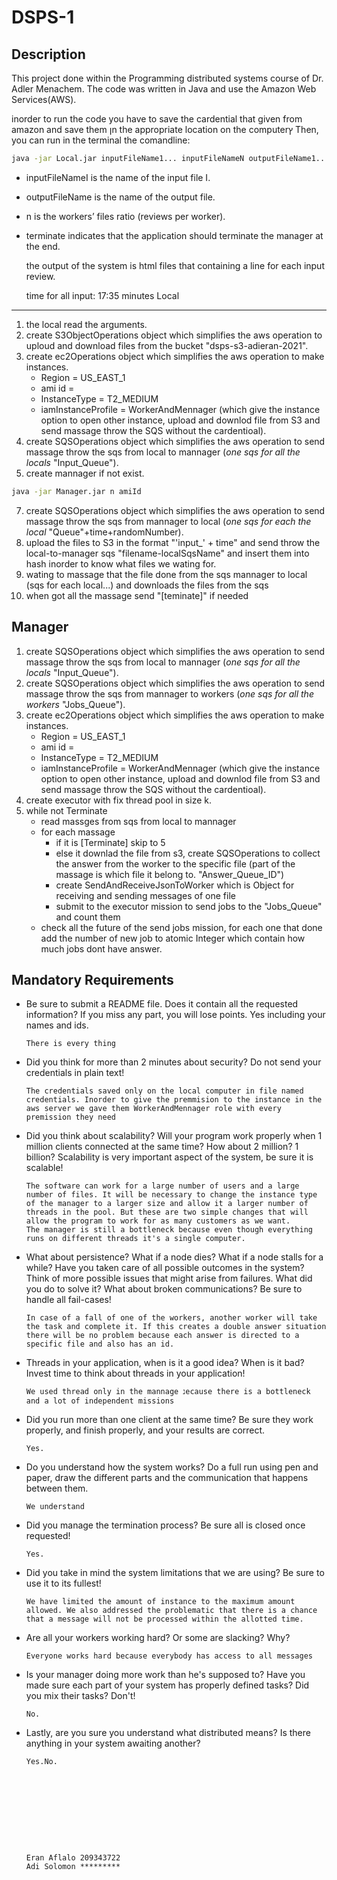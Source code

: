 # DSPS-1
Description
----
This project done within the Programming distributed systems course of Dr. Adler Menachem.
The code was written in Java and use the Amazon Web Services(AWS).

inorder to run the code you have to save the cardential that given from amazon and save them ןn the appropriate location on the computerץ
Then, you can run in the terminal the comandline:
```bash
java -jar Local.jar inputFileName1... inputFileNameN outputFileName1... outputFileNameN n [terminate]
```
* inputFileNameI is the name of the input file I.
* outputFileName is the name of the output file.
* n is the workers’ files ratio (reviews per worker).
* terminate indicates that the application should terminate the manager at the end.

  the output of the system is html files that containing a line for each input review.
  
  time for all input: 17:35 minutes
Local
----
1. the local read the arguments.
2. create S3ObjectOperations object which simplifies the aws operation to uploud and download files from the bucket "dsps-s3-adieran-2021".
3. create ec2Operations object which simplifies the aws operation to make instances.
    * Region = US_EAST_1
    * ami id = 
    * InstanceType = T2_MEDIUM
    * iamInstanceProfile = WorkerAndMennager (which give the instance option to open other instance, upload and downlod file from S3 and send massage throw the SQS without the cardentioal).
4. create SQSOperations object which simplifies the aws operation to send massage throw the sqs from local to mannager (*one sqs for all the locals* "Input_Queue").
5. create mannager if not exist. 
```bash
java -jar Manager.jar n amiId
```
7. create SQSOperations object which simplifies the aws operation to send massage throw the sqs from mannager to local (*one sqs for each the local* "Queue"+time+randomNumber).
8. upload the files to S3 in the format "'input_' + time" and send throw the local-to-manager sqs "filename-localSqsName" and insert them into hash inorder to know what files we wating for.
9. wating to massage that the file done from the sqs mannager to local (sqs for each local...) and downloads the files from the sqs
10. when got all the massage send "[teminate]" if needed

  
Manager
----
1. create SQSOperations object which simplifies the aws operation to send massage throw the sqs from local to mannager (*one sqs for all the locals* "Input_Queue").
2. create SQSOperations object which simplifies the aws operation to send massage throw the sqs from mannager to workers (*one sqs for all the workers* "Jobs_Queue").
3. create ec2Operations object which simplifies the aws operation to make instances.
    * Region = US_EAST_1
    * ami id = 
    * InstanceType = T2_MEDIUM
    * iamInstanceProfile = WorkerAndMennager (which give the instance option to open other instance, upload and downlod file from S3 and send massage throw the SQS without the cardentioal).
4. create executor with fix thread pool in size k.
5. while not Terminate
    * read massges from sqs from local to mannager
    * for each massage 
        * if it is [Terminate] skip to 5
        * else it downlad the file from s3, create SQSOperations to collect the answer from the worker to the specific file (part of the massage is which file it belong to. "Answer_Queue_ID") 
        * create SendAndReceiveJsonToWorker which is Object for receiving and sending messages of one file
        * submit to the executor mission to send jobs to the "Jobs_Queue" and count them
    * check all the future of the send jobs mission, for each one that done add the number of new job to atomic Integer which contain how much jobs dont have answer.
      
      
      
      
      
      
Mandatory Requirements
-----
* Be sure to submit a README file. Does it contain all the requested information? If you miss any part, you will lose points. Yes including your names and ids.

      There is every thing
* Did you think for more than 2 minutes about security? Do not send your credentials in plain text!
      
      The credentials saved only on the local computer in file named credentials. Inorder to give the premmision to the instance in the aws server we gave them WorkerAndMennager role with every premission they need
* Did you think about scalability? Will your program work properly when 1 million clients connected at the same time? How about 2 million? 1 billion? Scalability is very important aspect of the system, be sure it is scalable!

      
      The software can work for a large number of users and a large number of files. It will be necessary to change the instance type of the manager to a larger size and allow it a larger number of threads in the pool. But these are two simple changes that will allow the program to work for as many customers as we want.
      The manager is still a bottleneck because even though everything runs on different threads it's a single computer.
* What about persistence? What if a node dies? What if a node stalls for a while? Have you taken care of all possible outcomes in the system? Think of more possible issues that might arise from failures. What did you do to solve it? What about broken communications? Be sure to handle all fail-cases!

      In case of a fall of one of the workers, another worker will take the task and complete it. If this creates a double answer situation there will be no problem because each answer is directed to a specific file and also has an id.
* Threads in your application, when is it a good idea? When is it bad? Invest time to think about threads in your application!

      We used thread only in the mannage נecause there is a bottleneck and a lot of independent missions 
* Did you run more than one client at the same time? Be sure they work properly, and finish properly, and your results are correct.

      Yes.
* Do you understand how the system works? Do a full run using pen and paper, draw the different parts and the communication that happens between them.

      We understand
* Did you manage the termination process? Be sure all is closed once requested!

      Yes.
* Did you take in mind the system limitations that we are using? Be sure to use it to its fullest!

      We have limited the amount of instance to the maximum amount allowed. We also addressed the problematic that there is a chance that a message will not be processed within the allotted time.
* Are all your workers working hard? Or some are slacking? Why?

      Everyone works hard because everybody has access to all messages
* Is your manager doing more work than he's supposed to? Have you made sure each part of your system has properly defined tasks? Did you mix their tasks? Don't!

      No.
* Lastly, are you sure you understand what distributed means? Is there anything in your system awaiting another?

      Yes.No.
      
      
      
      
      
      
      
      
      
      
      Eran Aflalo 209343722
      Adi Solomon *********
